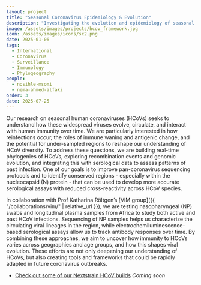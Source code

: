 ```yaml
---
layout: project
title: "Seasonal Coronavirus Epidemiology & Evolution"
description: "Investigating the evolution and epidemiology of seasonal Coronaviruses"
image: /assets/images/projects/hcov_framework.jpg
icon: /assets/images/icons/sc2.png
date: 2025-01-06
tags:
  - International
  - Coronavirus
  - Surveillance
  - Immunology
  - Phylogeography
people:
  - nosihle-msomi
  - nema-ahmed-alfaki
order: 3
date: 2025-07-25
---
```


Our research on seasonal human coronaviruses (HCoVs) seeks to understand how these widespread viruses evolve, circulate, and interact with human immunity over time. We are particularly interested in how reinfections occur, the roles of immune waning and antigenic change, and the potential for under-sampled regions to reshape our understanding of HCoV diversity. To address these questions, we are building real-time phylogenies of HCoVs, exploring recombination events and genomic evolution, and integrating this with serological data to assess patterns of past infection. One of our goals is to improve pan-coronavirus sequencing protocols and to identify conserved regions - especially within the nucleocapsid (N) protein - that can be used to develop more accurate serological assays with reduced cross-reactivity across HCoV species.

In collaboration with Prof Katharina Röltgen’s [VIM group]({{ "/collaborations/vim/" | relative_url }}), we are testing nasopharyngeal (NP) swabs and longitudinal plasma samples from Africa to study both active and past HCoV infections. Sequencing of NP samples helps us characterize the circulating viral lineages in the region, while electrochemiluminescence-based serological assays allow us to track antibody responses over time. By combining these approaches, we aim to uncover how immunity to HCoVs varies across geographies and age groups, and how this shapes viral evolution. These efforts are not only deepening our understanding of HCoVs, but also creating tools and frameworks that could be rapidly adapted in future coronavirus outbreaks.

- [Check out some of our Nextstrain HCoV builds](https://nextstrain.org/groups/hodcroftlab) <i>Coming soon</i>

